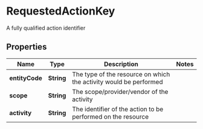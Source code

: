 

# RequestedActionKey

A fully qualified action identifier

## Properties

| Name | Type | Description | Notes |
|------------ | ------------- | ------------- | -------------|
|**entityCode** | **String** | The type of the resource on which the activity would be performed |  |
|**scope** | **String** | The scope/provider/vendor of the activity |  |
|**activity** | **String** | The identifier of the action to be performed on the resource |  |



